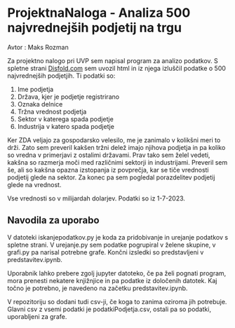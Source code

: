 # ProjektnaNaloga - Analiza 500 najvrednejših podjetij na trgu

Avtor : Maks Rozman

Za projektno nalogo pri UVP sem napisal program za analizo podatkov. S spletne strani [Disfold.com](https://disfold.com/world/companies/?page=1) sem uvozil html in iz njega izluščil podatke o 500 najvrednejših podjetjih. Ti podatki so:
1. Ime podjetja
2. Država, kjer je podjetje registrirano
3. Oznaka delnice
4. Tržna vrednost podjetja
5. Sektor v katerega spada podjetje
6. Industrija v katero spada podjetje


Ker ZDA veljajo za gospodarsko velesilo, me je zanimalo v kolikšni meri to drži. Zato sem preveril kakšen tržni delež imajo njihova podjetja in pa koliko so vredna v primerjavi z ostalimi državami. Prav tako sem želel vedeti, kakšna so razmerja moči med različnimi sektorji in industrijami. Preveril sem še, ali so kakšna opazna izstopanja iz povprečja, kar se tiče vrednosti podjetij glede na sektor. Za konec pa sem pogledal porazdelitev podjetij glede na vrednost.

Vse vrednosti so v milijardah dolarjev.
Podatki so iz 1-7-2023.


## Navodila za uporabo
V datoteki iskanjepodatkov.py je koda za pridobivanje in urejanje podatkov s spletne strani. V urejanje.py sem podatke pogrupiral v želene skupine, v grafi.py pa narisal potrebne grafe. Končni izsledki so predstavljeni v predstavitev.ipynb.

Uporabnik lahko prebere zgolj jupyter datoteko, če pa želi pognati program, mora prenesti nekatere knjižnjice in pa podatke iz določenih datotek. Kaj točno je potrebno, je navedeno na začetku predstavitev.ipynb.

V repozitoriju so dodani tudi csv-ji, če koga to zanima oziroma jih potrebuje. Glavni csv z vsemi podatki je podatkiPodjetja.csv, ostali pa so podatki, uporabljeni za grafe.

